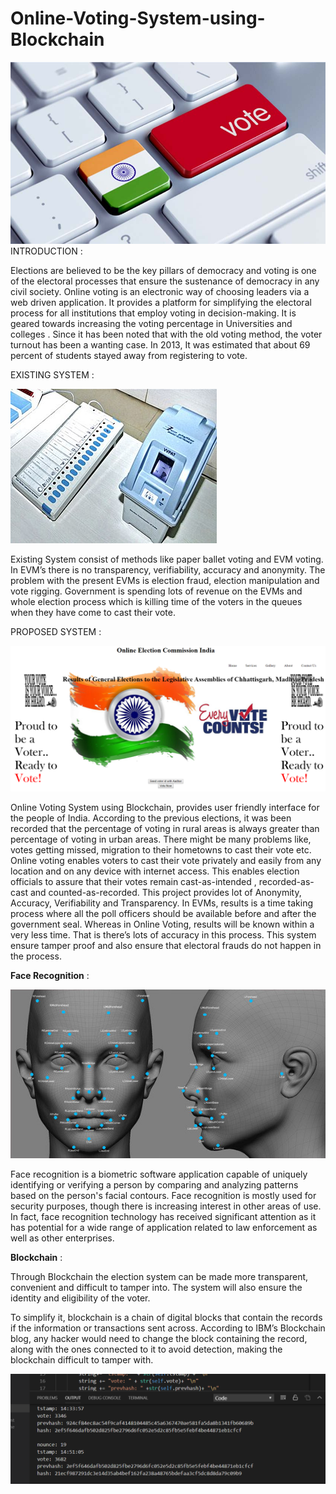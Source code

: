 # Online-Voting-System-using-Blockchain


![Image-Intro](Images/13.jpg)
INTRODUCTION :

Elections are believed to be the key pillars of democracy and voting is one of the electoral processes that ensure the sustenance of democracy in any civil society. Online voting is an electronic way of choosing leaders via a web driven application. It  provides a platform for simplifying the electoral process for all institutions that employ voting in decision-making. It is geared towards increasing the voting percentage in Universities and colleges . Since it has been noted that with the old voting method, the voter turnout has been a wanting case. In 2013, It was estimated that about 69 percent of students stayed away from registering to vote.



EXISTING SYSTEM :


![Image-Intro](Images/evm.jpg)

Existing System consist of methods like paper ballet voting and EVM voting. In EVM’s there is no transparency, verifiability, accuracy and anonymity. The problem with the present EVMs is election fraud, election manipulation and vote rigging. Government is spending lots of revenue on the EVMs and whole election process which is killing time of the voters in the queues when they have come to cast their vote.


PROPOSED SYSTEM :

![Image-proposed](Images/Capture1.PNG)

Online Voting System using Blockchain, provides user friendly interface for the people of India. According to the previous elections, it was been recorded that the percentage of voting in rural areas is always greater than percentage of voting in urban areas. There might be many problems like, votes getting missed, migration to their hometowns to cast their vote etc. Online voting enables voters to cast their vote privately and easily from any location and on any device with internet access. This enables election officials to assure that their votes remain cast-as-intended , recorded-as-cast and counted-as-recorded. This project provides lot of Anonymity, Accuracy, Verifiability and Transparency. In EVMs, results is a time taking process where all the poll officers should be available before and after the government seal. Whereas in Online Voting, results will be known within a very less time. That is there’s lots of accuracy in this process. This system ensure tamper proof and also ensure that electoral frauds do not happen in the process.

**Face Recognition** :

![Image-Face](Images/facial_recognition-100245056-large.jpg)

Face recognition is a biometric software application capable of uniquely identifying or verifying a person by comparing and analyzing patterns based on the person's facial contours. Face recognition is mostly used for security purposes, though there is increasing interest in other areas of use. In fact, face recognition technology has received significant attention as it has potential for a wide range of application related to law enforcement as well as other enterprises.

**Blockchain** :

Through Blockchain the election system can be made more transparent, convenient and difficult to tamper into. The system will also ensure the identity and eligibility of the voter.

To simplify it, blockchain is a chain of digital blocks that contain the records if the information or transactions sent across. According to IBM’s Blockchain blog, any hacker would need to change the block containing the record, along with the ones connected to it to avoid detection, making the blockchain difficult to tamper with.

![Image-Face](Images/Capture6.PNG)
